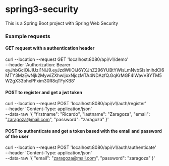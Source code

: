 # spring3-security
This is a Spring Boot project with Spring Web Security

### Example requests
#### GET request with a authentication header
curl --location --request GET 'localhost:8080/api/v1/demo' \
--header 'Authorization: Bearer eyJhbGciOiJIUzI1NiJ9.eyJzdWIiOiJ6YXJhZ296YUBtYWlsLmNvbSIsImlhdCI6MTY3MzEwNjk2MywiZXhwIjoxNjczMTA4NDAzfQ.GqKrMGF4lWavV8YTM5W2gX33bhxPFxim30R8qTFyKB8'

#### POST to register and get a jwt token
curl --location --request POST 'localhost:8080/api/v1/auth/register' \
--header 'Content-Type: application/json' \
--data-raw '{
    "firstname": "Ricardo",
    "lastname": "Zaragoza",
    "email": "zaragoza@mail.com",
    "password": "zaragoza"
}'

#### POST to authenticate and get a token based with the email and password of the user
curl --location --request POST 'localhost:8080/api/v1/auth/authenticate' \
--header 'Content-Type: application/json' \
--data-raw '{
    "email": "zaragoza@mail.com",
    "password": "zaragoza"
}'
